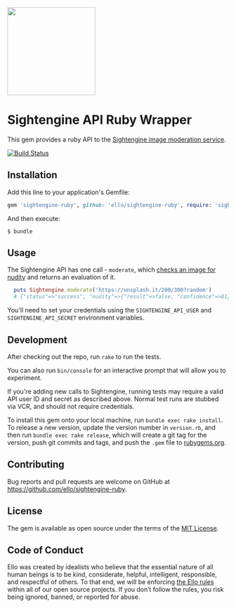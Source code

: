 <img src="http://d324imu86q1bqn.cloudfront.net/uploads/user/avatar/641/large_Ello.1000x1000.png" width="200px" height="200px" />

# Sightengine API Ruby Wrapper

This gem provides a ruby API to the [Sightengine image moderation service](https://sightengine.com/).

[![Build Status](https://travis-ci.org/ello/sightengine-ruby.svg?branch=master)](https://travis-ci.org/ello/sightengine-ruby)

## Installation

Add this line to your application's Gemfile:

```ruby
gem 'sightengine-ruby', github: 'ello/sightengine-ruby', require: 'sightengine'
```

And then execute:

    $ bundle


## Usage

The Sightengine API has one call - `moderate`, which [checks an image for nudity](https://sightengine.readme.io/docs/nudityjson) and returns an evaluation of it.

```ruby
  puts Sightengine.moderate('https://unsplash.it/200/300?random')
  # {"status"=>"success", "nudity"=>{"result"=>false, "confidence"=>81}, "photo"=>"https://unsplash.it/200/300?random"}
```

You'll need to set your credentials using the `SIGHTENGINE_API_USER` and `SIGHTENGINE_API_SECRET` environment variables.

## Development

After checking out the repo, run `rake` to run the tests. 

You can also run `bin/console` for an interactive prompt that will allow you to experiment.

If you're adding new calls to Sightengine, running tests may require a valid API user ID and secret as described above. Normal test runs are stubbed via VCR, and should not require credentials.

To install this gem onto your local machine, run `bundle exec rake install`. To release a new version, update the version number in `version.rb`, and then run `bundle exec rake release`, which will create a git tag for the version, push git commits and tags, and push the `.gem` file to [rubygems.org](https://rubygems.org).

## Contributing

Bug reports and pull requests are welcome on GitHub at https://github.com/ello/sightengine-ruby.

## License

The gem is available as open source under the terms of the [MIT License](http://opensource.org/licenses/MIT).


## Code of Conduct
Ello was created by idealists who believe that the essential nature of all human beings is to be kind, considerate, helpful, intelligent, responsible, and respectful of others. To that end, we will be enforcing [the Ello rules](https://ello.co/wtf/policies/rules/) within all of our open source projects. If you don’t follow the rules, you risk being ignored, banned, or reported for abuse.
